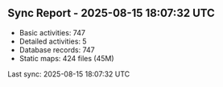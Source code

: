 ## Sync Report - 2025-08-15 18:07:32 UTC

- Basic activities: 747
- Detailed activities: 5
- Database records: 747
- Static maps: 424 files (45M)

Last sync: 2025-08-15 18:07:32 UTC
